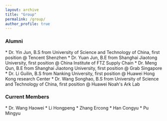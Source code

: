 ```yaml
---
layout: archive
title: "Group"
permalink: /group/
author_profile: true
---
```


<h3> Alumni </h3>
* Dr. Yin Jun, B.S from University of Science and Technology of China, first position @ Tencent Shenzhen
* Dr. Yuan Jun, B.E from Shanghai Jiaotong University, first position @ China Institute of FTZ Supply Chain
* Dr. Meng Qun, B.E from Shanghai Jiaotong University, first position @ Grab Singapore
* Dr. Li Guilin, B.S from Nanking University, first position @ Huawei Hong Kong research Center
* Dr. Wang Songhao, B.S from University of Science and Technology of China, first position @ Huawei Noah's Ark Lab

<br>
<h3> Current Members </h3>
* Dr. Wang Haowei
* Li Hongpeng
* Zhang Ercong
* Han Congyu
* Pu Mingyu
